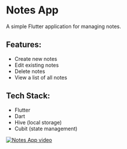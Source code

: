 # Notes App

A simple Flutter application for managing notes.

## Features:

- Create new notes
- Edit existing notes
- Delete notes
- View a list of all notes

## Tech Stack:
- Flutter
- Dart
- Hive (local storage)
- Cubit (state management)

[![Notes App video](https://github.com/user-attachments/assets/2823cef1-517e-49df-87a6-65423485d3c6)](https://github.com/user-attachments/assets/11e9a304-4ab1-445b-9cab-2ac07eee202d)
